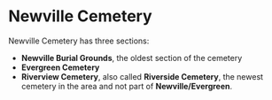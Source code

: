 # Newville Cemetery

Newville Cemetery has three sections:

- **Newville Burial Grounds**, the oldest section of the cemetery
- **Evergreen Cemetery**
- **Riverview Cemetery**, also called **Riverside Cemetery**, the newest cemetery in the area and not part of **Newville/Evergreen**.
